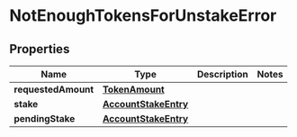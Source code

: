 

# NotEnoughTokensForUnstakeError


## Properties

Name | Type | Description | Notes
------------ | ------------- | ------------- | -------------
**requestedAmount** | [**TokenAmount**](TokenAmount.md) |  | 
**stake** | [**AccountStakeEntry**](AccountStakeEntry.md) |  | 
**pendingStake** | [**AccountStakeEntry**](AccountStakeEntry.md) |  | 



